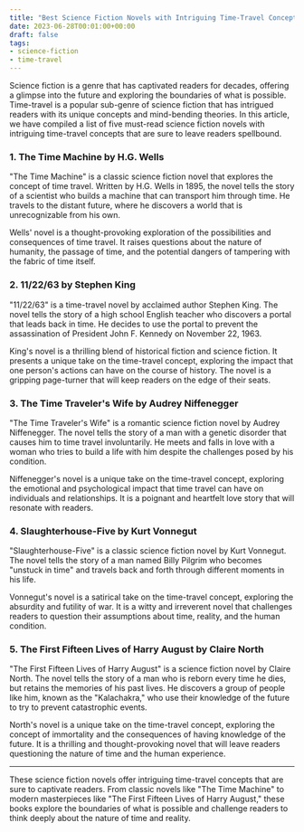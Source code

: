 ```yaml
---
title: "Best Science Fiction Novels with Intriguing Time-Travel Concepts"
date: 2023-06-28T00:01:00+00:00
draft: false
tags:
- science-fiction
- time-travel
---
```


Science fiction is a genre that has captivated readers for decades, offering a glimpse into the future and exploring the boundaries of what is possible. Time-travel is a popular sub-genre of science fiction that has intrigued readers with its unique concepts and mind-bending theories. In this article, we have compiled a list of five must-read science fiction novels with intriguing time-travel concepts that are sure to leave readers spellbound.

### 1. The Time Machine by H.G. Wells

"The Time Machine" is a classic science fiction novel that explores the concept of time travel. Written by H.G. Wells in 1895, the novel tells the story of a scientist who builds a machine that can transport him through time. He travels to the distant future, where he discovers a world that is unrecognizable from his own.

Wells' novel is a thought-provoking exploration of the possibilities and consequences of time travel. It raises questions about the nature of humanity, the passage of time, and the potential dangers of tampering with the fabric of time itself.

### 2. 11/22/63 by Stephen King

"11/22/63" is a time-travel novel by acclaimed author Stephen King. The novel tells the story of a high school English teacher who discovers a portal that leads back in time. He decides to use the portal to prevent the assassination of President John F. Kennedy on November 22, 1963.

King's novel is a thrilling blend of historical fiction and science fiction. It presents a unique take on the time-travel concept, exploring the impact that one person's actions can have on the course of history. The novel is a gripping page-turner that will keep readers on the edge of their seats.

### 3. The Time Traveler's Wife by Audrey Niffenegger

"The Time Traveler's Wife" is a romantic science fiction novel by Audrey Niffenegger. The novel tells the story of a man with a genetic disorder that causes him to time travel involuntarily. He meets and falls in love with a woman who tries to build a life with him despite the challenges posed by his condition.

Niffenegger's novel is a unique take on the time-travel concept, exploring the emotional and psychological impact that time travel can have on individuals and relationships. It is a poignant and heartfelt love story that will resonate with readers.

### 4. Slaughterhouse-Five by Kurt Vonnegut

"Slaughterhouse-Five" is a classic science fiction novel by Kurt Vonnegut. The novel tells the story of a man named Billy Pilgrim who becomes "unstuck in time" and travels back and forth through different moments in his life.

Vonnegut's novel is a satirical take on the time-travel concept, exploring the absurdity and futility of war. It is a witty and irreverent novel that challenges readers to question their assumptions about time, reality, and the human condition.

### 5. The First Fifteen Lives of Harry August by Claire North

"The First Fifteen Lives of Harry August" is a science fiction novel by Claire North. The novel tells the story of a man who is reborn every time he dies, but retains the memories of his past lives. He discovers a group of people like him, known as the "Kalachakra," who use their knowledge of the future to try to prevent catastrophic events.

North's novel is a unique take on the time-travel concept, exploring the concept of immortality and the consequences of having knowledge of the future. It is a thrilling and thought-provoking novel that will leave readers questioning the nature of time and the human experience.

---

These science fiction novels offer intriguing time-travel concepts that are sure to captivate readers. From classic novels like "The Time Machine" to modern masterpieces like "The First Fifteen Lives of Harry August," these books explore the boundaries of what is possible and challenge readers to think deeply about the nature of time and reality.